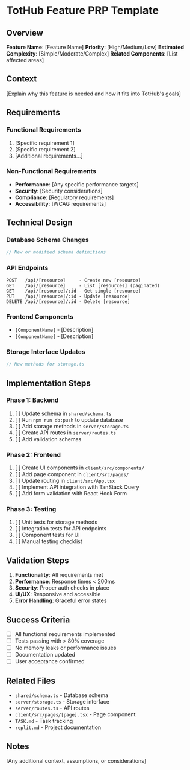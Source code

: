 # TotHub Feature PRP Template

## Overview
**Feature Name**: [Feature Name]
**Priority**: [High/Medium/Low]
**Estimated Complexity**: [Simple/Moderate/Complex]
**Related Components**: [List affected areas]

## Context
[Explain why this feature is needed and how it fits into TotHub's goals]

## Requirements

### Functional Requirements
1. [Specific requirement 1]
2. [Specific requirement 2]
3. [Additional requirements...]

### Non-Functional Requirements
- **Performance**: [Any specific performance targets]
- **Security**: [Security considerations]
- **Compliance**: [Regulatory requirements]
- **Accessibility**: [WCAG requirements]

## Technical Design

### Database Schema Changes
```typescript
// New or modified schema definitions
```

### API Endpoints
```
POST   /api/[resource]     - Create new [resource]
GET    /api/[resource]     - List [resources] (paginated)
GET    /api/[resource]/:id - Get single [resource]
PUT    /api/[resource]/:id - Update [resource]
DELETE /api/[resource]/:id - Delete [resource]
```

### Frontend Components
- `[ComponentName]` - [Description]
- `[ComponentName]` - [Description]

### Storage Interface Updates
```typescript
// New methods for storage.ts
```

## Implementation Steps

### Phase 1: Backend
1. [ ] Update schema in `shared/schema.ts`
2. [ ] Run `npm run db:push` to update database
3. [ ] Add storage methods in `server/storage.ts`
4. [ ] Create API routes in `server/routes.ts`
5. [ ] Add validation schemas

### Phase 2: Frontend
1. [ ] Create UI components in `client/src/components/`
2. [ ] Add page component in `client/src/pages/`
3. [ ] Update routing in `client/src/App.tsx`
4. [ ] Implement API integration with TanStack Query
5. [ ] Add form validation with React Hook Form

### Phase 3: Testing
1. [ ] Unit tests for storage methods
2. [ ] Integration tests for API endpoints
3. [ ] Component tests for UI
4. [ ] Manual testing checklist

## Validation Steps
1. **Functionality**: All requirements met
2. **Performance**: Response times < 200ms
3. **Security**: Proper auth checks in place
4. **UI/UX**: Responsive and accessible
5. **Error Handling**: Graceful error states

## Success Criteria
- [ ] All functional requirements implemented
- [ ] Tests passing with > 80% coverage
- [ ] No memory leaks or performance issues
- [ ] Documentation updated
- [ ] User acceptance confirmed

## Related Files
- `shared/schema.ts` - Database schema
- `server/storage.ts` - Storage interface
- `server/routes.ts` - API routes
- `client/src/pages/[page].tsx` - Page component
- `TASK.md` - Task tracking
- `replit.md` - Project documentation

## Notes
[Any additional context, assumptions, or considerations]